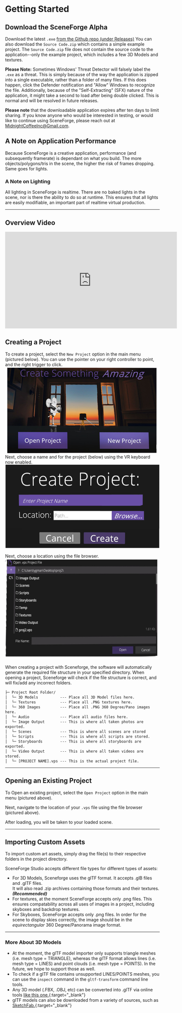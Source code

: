
# Getting Started


## Download the SceneForge Alpha
Download the latest `.exe` [from the Github repo (under Releases)](https://github.com/MidnightCoffeeInc/SceneForge-Alpha-Test/releases) You can also download the `Source Code.zip` which contains a simple example project. The `Source Code.zip` file does not contain the source code to the application--only the example project, which includes a few 3D Models and textures.

**Please Note:** Sometimes Windows' Threat Detector will falsely label the `.exe` as a threat.  This is simply because of the way the application is zipped into a single executable, rather than a folder of many files.  If this does happen, click the Defender notification and "Allow" Windows to recognize the file.  Additionally, because of the "Self-Extracting" (SFX) nature of the application, it might take a second to load after being double clicked.  This is normal and will be resolved in future releases. 

**Please note** that the downloadable application expires after ten days to limit sharing. If you know anyone who would be interested in testing, or would like to continue using SceneForge, please reach out at <MidnightCoffeeInc@Gmail.com>.

## A Note on Application Performance
Because SceneForge is a creative application, performance (and subsequently framerate) is dependant on what you build.  The more objects/polygons/tris in the scene, the higher the risk of frames dropping.  Same goes for lights.
### A Note on Lighting
All lighting in SceneForge is realtime.  There are no baked lights in the scene, nor is there the ability to do so at runtime.  This ensures that all lights are easily modifiable, an important part of realtime virtual production.

---
## Overview Video
<iframe width="560" height="315" src="https://www.youtube-nocookie.com/embed/H1BXDPQNIEk" frameborder="0" allow="accelerometer; autoplay; clipboard-write; encrypted-media; gyroscope; picture-in-picture" allowfullscreen></iframe>

## Creating a Project
To create a project, select the `New Project` option in the main menu (pictured below).  You can use the pointer on your right controller to point, and the right trigger to click.
![Screenshot](img/mainMenu.png)
Next, choose a name and for the project (below) using the VR keyboard now enabled.
![Screenshot](img/createProject.png)

Next, choose a location using the file browser.
![Screenshot](img/fileSelector.png)

When creating a project with Sceneforge, the software will automatically generate the required file structure in your specified directory. When opening a project, Sceneforge will check if the file structure is correct, and will fix/add any incorrect folders.

```
├─ Project Root Folder/
│  └─ 3D Models          --- Place all 3D Model files here.
│  └─ Textures           --- Place all .PNG textures here.
│  └─ 360 Images         --- Place all .PNG 360 Degree/Pano images here.
│  └─ Audio              --- Place all audio files here.
│  └─ Image Output       --- This is where all taken photos are exported.
│  └─ Scenes             --- This is where all scenes are stored
│  └─ Scripts            --- This is where all scripts are stored.
│  └─ Storyboards        --- This is where all storyboards are exported.
│  └─ Video Output       --- This is where all taken videos are stored.
│  └─ [PROJECT NAME].vps --- This is the actual project file.
```
---
## Opening an Existing Project
To Open an existing project, select the `Open Project` option in the main menu (pictured above).

Next, navigate to the location of your `.vps` file using the file browser (pictured above).

After loading, you will be taken to your loaded scene.

---
## Importing Custom Assets
To import custom art assets, simply drag the file(s) to their respective folders in the project directory.

SceneForge Studio accepts different file types for different types of assets:

* For 3D Models, Sceneforge uses the glTF format.  It accepts .glB files and .glTF files.  
It will also read .zip archives containing those formats and their textures. ***(Recommended)***
* For textures, at the moment SceneForge accepts only .png files.  This ensures compatability across all uses of images in a project, including skyboxes and backdrop textures.
* For Skyboxes, SceneForge accepts only .png files.  In order for the scene to display skies correctly, the image should be in the *equirectangular* 360 Degree/Panorama image format.
- - -
### More About 3D Models
* At the moment, the glTF model importer only supports triangle meshes (i.e. mesh type = TRIANGLE), whereas the glTF format allows lines (i.e. mesh type = LINES) and point clouds (i.e. mesh type = POINTS).  In the future, we hope to support those as well. 
* To check if a glTF file contains unsupported LINES/POINTS meshes, you can use the `inspect` command in the `gltf-transform` command line tools. 
* Any 3D model (.FBX, .OBJ, etc) can be converted into .glTF via online tools [like this one.](https://blackthread.io/gltf-converter/){:target="_blank"}
* glTF models can also be downloaded from a variety of sources, such as [SketchFab.](http://sketchfab.com/){:target="_blank"}

